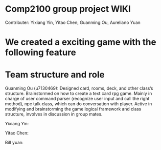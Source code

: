 # Comp2100 group project WIKI
Contributer: Yixiang Yin, Yitao Chen, Guanming Ou, Aureliano Yuan

# We created a exciting game with the following feature







# Team structure and role
Guanming Ou (u7130469):
Designed card, rooms, deck, and other class’s structure.  Brainstormed on how to create a text card rpg game.
Mainly in charge of user command parser (recognize user input and call the right method), 
npc talk class, which can do conversation with player.  Active in modifying and brainstorming the game logical 
framework and class structure, involves in discussion in group mates.

Yixiang Yin:


Yitao Chen:

Bill yuan:
